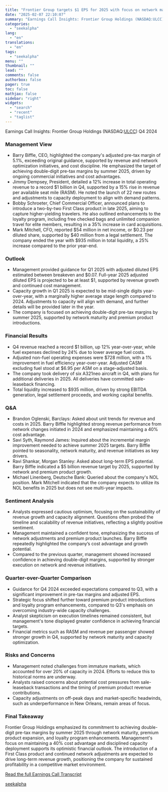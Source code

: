```yaml
---
title: "Frontier Group targets $1 EPS for 2025 with focus on network maturity and premium products"
date: "2025-02-07 22:10:07"
summary: "Earnings Call Insights: Frontier Group Holdings (NASDAQ:ULCC) Q4 2024 Management View Barry Biffle, CEO, highlighted the company's adjusted pre-tax margin of 5.1%, exceeding original guidance, supported by revenue and network optimization initiatives, and cost discipline. He emphasized the target of achieving double-digit pre-tax margins by summer 2025, driven by ongoing..."
categories:
  - "seekalpha"
lang:
  - "en"
translations:
  - "en"
tags:
  - "seekalpha"
menu: ""
thumbnail: ""
lead: ""
comments: false
authorbox: false
pager: true
toc: false
mathjax: false
sidebar: "right"
widgets:
  - "search"
  - "recent"
  - "taglist"
---
```


Earnings Call Insights: Frontier Group Holdings (NASDAQ:[ULCC](https://seekingalpha.com/symbol/ULCC "Frontier Group Holdings, Inc.")) Q4 2024

### Management View

* Barry Biffle, CEO, highlighted the company's adjusted pre-tax margin of 5.1%, exceeding original guidance, supported by revenue and network optimization initiatives, and cost discipline. He emphasized the target of achieving double-digit pre-tax margins by summer 2025, driven by ongoing commercial initiatives and cost advantages.
* Jimmy Dempsey, President, detailed a 12% increase in total operating revenue to a record $1 billion in Q4, supported by a 15% rise in revenue per available seat mile (RASM). He noted the launch of 22 new routes and adjustments to capacity deployment to align with demand patterns.
* Bobby Schroeter, Chief Commercial Officer, announced plans to introduce a two-by-two First Class product in late 2025, aiming to capture higher-yielding travelers. He also outlined enhancements to the loyalty program, including free checked bags and unlimited companion travel for elite members, resulting in a 35% increase in card acquisitions.
* Mark Mitchell, CFO, reported $54 million in net income, or $0.23 per diluted share, supported by $40 million from a legal settlement. The company ended the year with $935 million in total liquidity, a 25% increase compared to the prior year-end.

### Outlook

* Management provided guidance for Q1 2025 with adjusted diluted EPS estimated between breakeven and $0.07. Full-year 2025 adjusted diluted EPS is projected to be at least $1, supported by revenue growth and continued cost management.
* Capacity growth in Q1 2025 is expected to be mid-single digits year-over-year, with a marginally higher average stage length compared to 2024. Adjustments to capacity will align with demand, and further details will be provided later in the year.
* The company is focused on achieving double-digit pre-tax margins by summer 2025, supported by network maturity and premium product introductions.

### Financial Results

* Q4 revenue reached a record $1 billion, up 12% year-over-year, while fuel expenses declined by 24% due to lower average fuel costs.
* Adjusted non-fuel operating expenses were $728 million, with a 1% improvement in fuel efficiency year-over-year. Adjusted CASM excluding fuel stood at $6.95 per ASM on a stage-adjusted basis.
* The company took delivery of six A321neo aircraft in Q4, with plans for additional deliveries in 2025. All deliveries have committed sale-leaseback financing.
* Total liquidity increased to $935 million, driven by strong EBITDA generation, legal settlement proceeds, and working capital benefits.

### Q&A

* Brandon Oglenski, Barclays: Asked about unit trends for revenue and costs in 2025. Barry Biffle highlighted strong revenue performance from network changes initiated in 2024 and emphasized maintaining a 40% cost advantage.
* Savi Syth, Raymond James: Inquired about the incremental margin improvement needed to achieve summer 2025 targets. Barry Biffle pointed to seasonality, network maturity, and revenue initiatives as key drivers.
* Ravi Shankar, Morgan Stanley: Asked about long-term EPS potential. Barry Biffle indicated a $5 billion revenue target by 2025, supported by network and premium product growth.
* Michael Linenberg, Deutsche Bank: Queried about the company's NOL position. Mark Mitchell indicated that the company expects to utilize its NOL benefits in 2025 but does not see multi-year impacts.

### Sentiment Analysis

* Analysts expressed cautious optimism, focusing on the sustainability of revenue growth and capacity alignment. Questions often probed the timeline and scalability of revenue initiatives, reflecting a slightly positive sentiment.
* Management maintained a confident tone, emphasizing the success of network adjustments and premium product launches. Barry Biffle repeatedly highlighted the company’s cost advantage and growth potential.
* Compared to the previous quarter, management showed increased confidence in achieving double-digit margins, supported by stronger execution on network and revenue initiatives.

### Quarter-over-Quarter Comparison

* Guidance for Q4 2024 exceeded expectations compared to Q3, with a significant improvement in pre-tax margins and adjusted EPS.
* Strategic focus shifted further toward premium product introductions and loyalty program enhancements, compared to Q3's emphasis on overcoming industry-wide capacity challenges.
* Analyst skepticism on execution timelines remained consistent, but management's tone displayed greater confidence in achieving financial targets.
* Financial metrics such as RASM and revenue per passenger showed stronger growth in Q4, supported by network maturity and capacity optimization.

### Risks and Concerns

* Management noted challenges from immature markets, which accounted for over 20% of capacity in 2024. Efforts to reduce this to historical norms are underway.
* Analysts raised concerns about potential cost pressures from sale-leaseback transactions and the timing of premium product revenue contributions.
* Capacity adjustments on off-peak days and market-specific headwinds, such as underperformance in New Orleans, remain areas of focus.

### Final Takeaway

Frontier Group Holdings emphasized its commitment to achieving double-digit pre-tax margins by summer 2025 through network maturity, premium product expansion, and loyalty program enhancements. Management's focus on maintaining a 40% cost advantage and disciplined capacity deployment supports its optimistic financial outlook. The introduction of a First Class product and continued network adjustments are expected to drive long-term revenue growth, positioning the company for sustained profitability in a competitive market environment.

[Read the full Earnings Call Transcript](https://seekingalpha.com/symbol/ULCC/earnings/transcripts)

[seekalpha](https://seekingalpha.com/news/4405265-frontier-group-targets-1-eps-for-2025-with-focus-on-network-maturity-and-premium-products)
